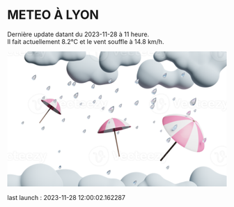 # METEO À LYON

Dernière update datant du 2023-11-28 à 11 heure.  
Il fait actuellement 8.2°C et le vent souffle à 14.8 km/h.      

![](./.github/rain.png)

last launch : 2023-11-28 12:00:02.162287
